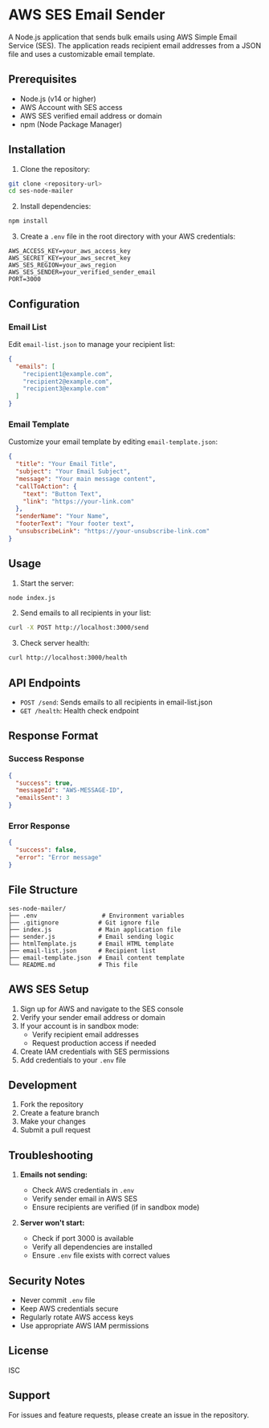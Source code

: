 # AWS SES Email Sender

A Node.js application that sends bulk emails using AWS Simple Email Service (SES). The application reads recipient email addresses from a JSON file and uses a customizable email template.

## Prerequisites

- Node.js (v14 or higher)
- AWS Account with SES access
- AWS SES verified email address or domain
- npm (Node Package Manager)

## Installation

1. Clone the repository:

```bash
git clone <repository-url>
cd ses-node-mailer
```

2. Install dependencies:

```bash
npm install
```

3. Create a `.env` file in the root directory with your AWS credentials:

```env
AWS_ACCESS_KEY=your_aws_access_key
AWS_SECRET_KEY=your_aws_secret_key
AWS_SES_REGION=your_aws_region
AWS_SES_SENDER=your_verified_sender_email
PORT=3000
```

## Configuration

### Email List

Edit `email-list.json` to manage your recipient list:

```json
{
  "emails": [
    "recipient1@example.com",
    "recipient2@example.com",
    "recipient3@example.com"
  ]
}
```

### Email Template

Customize your email template by editing `email-template.json`:

```json
{
  "title": "Your Email Title",
  "subject": "Your Email Subject",
  "message": "Your main message content",
  "callToAction": {
    "text": "Button Text",
    "link": "https://your-link.com"
  },
  "senderName": "Your Name",
  "footerText": "Your footer text",
  "unsubscribeLink": "https://your-unsubscribe-link.com"
}
```

## Usage

1. Start the server:

```bash
node index.js
```

2. Send emails to all recipients in your list:

```bash
curl -X POST http://localhost:3000/send
```

3. Check server health:

```bash
curl http://localhost:3000/health
```

## API Endpoints

- `POST /send`: Sends emails to all recipients in email-list.json
- `GET /health`: Health check endpoint

## Response Format

### Success Response

```json
{
  "success": true,
  "messageId": "AWS-MESSAGE-ID",
  "emailsSent": 3
}
```

### Error Response

```json
{
  "success": false,
  "error": "Error message"
}
```

## File Structure

```
ses-node-mailer/
├── .env                  # Environment variables
├── .gitignore           # Git ignore file
├── index.js             # Main application file
├── sender.js            # Email sending logic
├── htmlTemplate.js      # Email HTML template
├── email-list.json      # Recipient list
├── email-template.json  # Email content template
└── README.md            # This file
```

## AWS SES Setup

1. Sign up for AWS and navigate to the SES console
2. Verify your sender email address or domain
3. If your account is in sandbox mode:
   - Verify recipient email addresses
   - Request production access if needed
4. Create IAM credentials with SES permissions
5. Add credentials to your `.env` file

## Development

1. Fork the repository
2. Create a feature branch
3. Make your changes
4. Submit a pull request

## Troubleshooting

1. **Emails not sending:**

   - Check AWS credentials in `.env`
   - Verify sender email in AWS SES
   - Ensure recipients are verified (if in sandbox mode)

2. **Server won't start:**
   - Check if port 3000 is available
   - Verify all dependencies are installed
   - Ensure `.env` file exists with correct values

## Security Notes

- Never commit `.env` file
- Keep AWS credentials secure
- Regularly rotate AWS access keys
- Use appropriate AWS IAM permissions

## License

ISC

## Support

For issues and feature requests, please create an issue in the repository.
